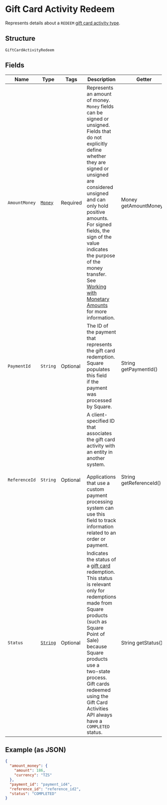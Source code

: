 
# Gift Card Activity Redeem

Represents details about a `REDEEM` [gift card activity type](../../doc/models/gift-card-activity-type.md).

## Structure

`GiftCardActivityRedeem`

## Fields

| Name | Type | Tags | Description | Getter |
|  --- | --- | --- | --- | --- |
| `AmountMoney` | [`Money`](../../doc/models/money.md) | Required | Represents an amount of money. `Money` fields can be signed or unsigned.<br>Fields that do not explicitly define whether they are signed or unsigned are<br>considered unsigned and can only hold positive amounts. For signed fields, the<br>sign of the value indicates the purpose of the money transfer. See<br>[Working with Monetary Amounts](https://developer.squareup.com/docs/build-basics/working-with-monetary-amounts)<br>for more information. | Money getAmountMoney() |
| `PaymentId` | `String` | Optional | The ID of the payment that represents the gift card redemption. Square populates this field<br>if the payment was processed by Square. | String getPaymentId() |
| `ReferenceId` | `String` | Optional | A client-specified ID that associates the gift card activity with an entity in another system.<br><br>Applications that use a custom payment processing system can use this field to track information<br>related to an order or payment. | String getReferenceId() |
| `Status` | [`String`](../../doc/models/gift-card-activity-redeem-status.md) | Optional | Indicates the status of a [gift card](../../doc/models/gift-card.md) redemption. This status is relevant only for<br>redemptions made from Square products (such as Square Point of Sale) because Square products use a<br>two-state process. Gift cards redeemed using the Gift Card Activities API always have a `COMPLETED` status. | String getStatus() |

## Example (as JSON)

```json
{
  "amount_money": {
    "amount": 186,
    "currency": "TZS"
  },
  "payment_id": "payment_id4",
  "reference_id": "reference_id2",
  "status": "COMPLETED"
}
```

